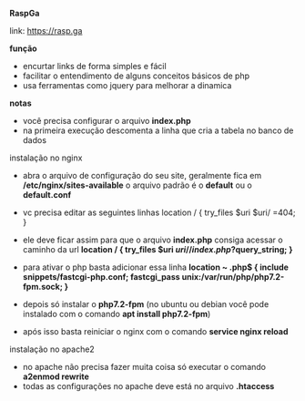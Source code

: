 **RaspGa**

link: https://rasp.ga

**função**
- encurtar links de forma simples e fácil
- facilitar o entendimento de alguns conceitos básicos de php
- usa ferramentas como jquery para melhorar a dinamica

**notas**
- você precisa configurar o arquivo **index.php**
- na primeira execução descomenta a linha que cria a tabela no banco de dados

instalação no nginx
- abra o arquivo de configuração do seu site, geralmente fica em **/etc/nginx/sites-available** o arquivo padrão é o **default** ou o **default.conf**
- vc precisa editar as seguintes linhas
location / {
    try_files $uri $uri/ =404;
}
- ele deve ficar assim para que o arquivo **index.php** consiga acessar o caminho da url
**location / {
    try_files $uri $uri/ /index.php?$query_string;
}**

- para ativar o php basta adicionar essa linha
**location ~ \.php$ {
       include snippets/fastcgi-php.conf;
       fastcgi_pass unix:/var/run/php/php7.2-fpm.sock;
}**

- depois só instalar o **php7.2-fpm** (no ubuntu ou debian você pode instalado com o comando **apt install php7.2-fpm**)
- após isso basta reiniciar o nginx com o comando **service nginx reload**

instalação no apache2
- no apache não precisa fazer muita coisa só executar o comando **a2enmod rewrite**
- todas as configurações no apache deve está no arquivo **.htaccess**

